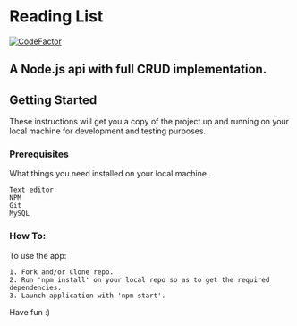 # Reading List
[![CodeFactor](https://www.codefactor.io/repository/github/remrkabledev/reading-list/badge/master)](https://www.codefactor.io/repository/github/remrkabledev/reading-list/overview/master)

A Node.js api with full CRUD implementation.
- 

## Getting Started

These instructions will get you a copy of the project up and running on your local machine for development and testing purposes.

### Prerequisites

What things you need installed on your local machine.

```
Text editor
NPM
Git
MySQL
```

### How To:

To use the app:

```
1. Fork and/or Clone repo.
2. Run 'npm install' on your local repo so as to get the required dependencies.
3. Launch application with 'npm start'.
```

Have fun :)